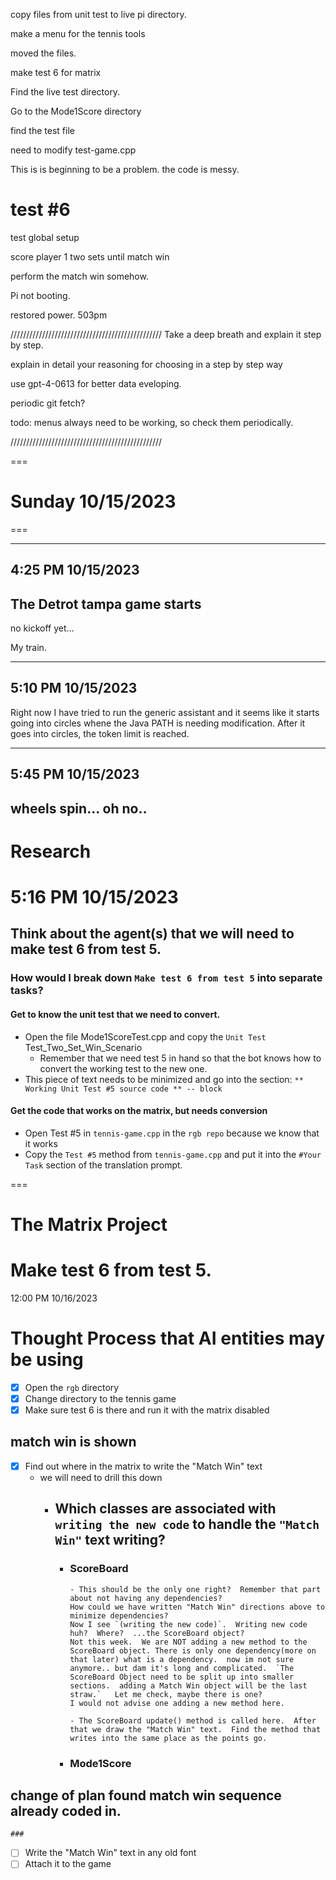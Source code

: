 copy files from unit test to live pi directory.

make a menu for the tennis tools



moved the files.

make test 6 for matrix

Find the live test directory.

Go to the Mode1Score directory

find the test file

need to modify test-game.cpp


This is is beginning to be a problem.  the code is messy.


test #6
===============================================================================
test global setup

score player 1 two sets until match win

perform the match win somehow.

Pi not booting.

restored power.  503pm


////////////////////////////////////////////////
Take a deep breath and explain it step by step.

explain in detail your reasoning for choosing in
a step by step way

use gpt-4-0613 for better data eveloping.

periodic git fetch?

todo: menus always need to be working, so check them periodically.

////////////////////////////////////////////////

===
# Sunday 10/15/2023
===

---
4:25 PM 10/15/2023
---
## The Detrot tampa game starts

no kickoff yet...

My train.

---
**5:10 PM 10/15/2023**
---

Right now I have tried to run the generic assistant and it seems like it starts going into circles whene the Java PATH is needing modification.  After it goes into circles, the token limit is reached.

---
**5:45 PM 10/15/2023**
---

## wheels spin... oh no..



# Research
5:16 PM 10/15/2023
===
## Think about the agent(s) that we will need to make test 6 from test 5.

### How would I break down `Make test 6 from test 5` into separate tasks?
#### Get to know the unit test that we need to convert.
- Open the file Mode1ScoreTest.cpp and copy the `Unit Test` Test_Two_Set_Win_Scenario
  - Remember that we need test 5 in hand so that the bot knows how to convert the working test to the new one.
- This piece of text needs to be minimized and go into the section: `** Working Unit Test #5 source code ** -- block`

#### Get the code that works on the matrix, but needs conversion
- Open Test #5 in `tennis-game.cpp` in the `rgb repo` because we know that it works
- Copy the `Test #5` method from `tennis-game.cpp` and put it into the `#Your Task` section of the translation prompt.






===
# The Matrix Project
# Make test 6 from test 5.
12:00 PM 10/16/2023
# Thought Process that AI entities may be using

- [x] Open the `rgb` directory
- [x] Change directory to the tennis game
- [x] Make sure test 6 is there and run it with the matrix disabled
## match win is shown
- [x] Find out where in the matrix to write the "Match Win" text
  - we will need to drill this down
    - ## Which classes are associated with `writing the new code` to handle the `"Match Win"` text writing?
      - ### ScoreBoard
            - This should be the only one right?  Remember that part about not having any dependencies?
            How could we have written "Match Win" directions above to minimize dependencies?
            Now I see `(writing the new code)`.  Writing new code huh?  Where?  ...the ScoreBoard object?
            Not this week.  We are NOT adding a new method to the ScoreBoard object. There is only one dependency(more on that later) what is a dependency.  now im not sure anymore.. but dam it's long and complicated.  `The ScoreBoard Object need to be split up into smaller sections.  adding a Match Win object will be the last straw.`   Let me check, maybe there is one?
            I would not advise one adding a new method here.

            - The ScoreBoard update() method is called here.  After that we draw the "Match Win" text.  Find the method that writes into the same place as the points go.

      - ### Mode1Score
## change of plan found match win sequence already coded in.

    ### 


- [ ] Write the "Match Win" text in any old font
- [ ] Attach it to the game 
